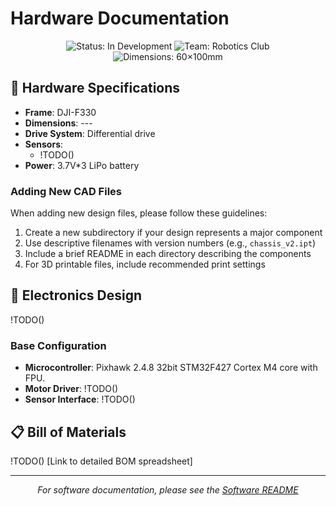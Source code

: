 # Hardware Documentation

<div align="center">
  <img src="https://img.shields.io/badge/Status-In%20Development-yellow" alt="Status: In Development">
  <img src="https://img.shields.io/badge/Team-Robotics%20Club-blue" alt="Team: Robotics Club">
  <img src="https://img.shields.io/badge/Dimensions-60×100mm-green" alt="Dimensions: 60×100mm">
</div>

## 🔧 Hardware Specifications
- **Frame**: DJI-F330
- **Dimensions**: ---
- **Drive System**: Differential drive 
- **Sensors**:
  - !TODO()
- **Power**: 3.7V*3 LiPo battery

### Adding New CAD Files

When adding new design files, please follow these guidelines:
1. Create a new subdirectory if your design represents a major component
2. Use descriptive filenames with version numbers (e.g., `chassis_v2.ipt`)
3. Include a brief README in each directory describing the components
4. For 3D printable files, include recommended print settings

## 🔌 Electronics Design
!TODO()

### Base Configuration
- **Microcontroller**: Pixhawk 2.4.8 32bit STM32F427 Cortex M4 core with FPU.
- **Motor Driver**: !TODO()
- **Sensor Interface**: !TODO()


## 📋 Bill of Materials
!TODO()
[Link to detailed BOM spreadsheet]

---

<div align="center">
  <i>For software documentation, please see the <a href="../CodeBase/README.md">Software README</a></i>
</div>
